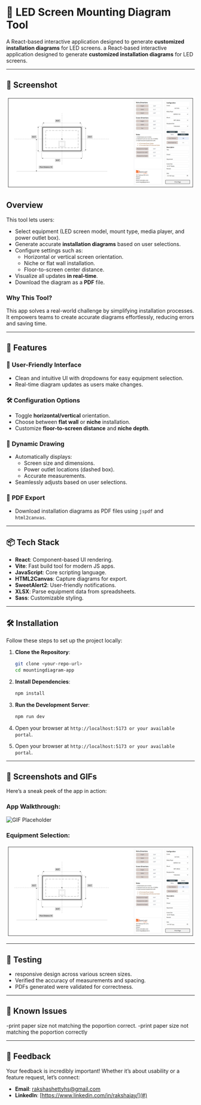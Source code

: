 # 📀 LED Screen Mounting Diagram Tool
 A React-based interactive application designed to generate **customized installation diagrams** for LED screens.
 a React-based interactive application designed to generate **customized installation diagrams** for LED screens.

---

## 📅 **Screenshot**
![Screenshot Placeholder](https://github.com/rakshajay/MountingDiagram-app/blob/main/src/assets/images/screenshot.png)

## **Overview**

This tool lets users:

- Select equipment (LED screen model, mount type, media player, and power outlet box).
- Generate accurate **installation diagrams** based on user selections.
- Configure settings such as:
   - Horizontal or vertical screen orientation.
   - Niche or flat wall installation.
   - Floor-to-screen center distance.
- Visualize all updates **in real-time**.
- Download the diagram as a **PDF** file.

### Why This Tool?
This app solves a real-world challenge by simplifying installation processes. It empowers teams to create accurate diagrams effortlessly, reducing errors and saving time.

---

## 🚀 **Features**

### 🎨 **User-Friendly Interface**
- Clean and intuitive UI with dropdowns for easy equipment selection.
- Real-time diagram updates as users make changes.

### 🛠️ **Configuration Options**
- Toggle **horizontal/vertical** orientation.
- Choose between **flat wall** or **niche** installation.
- Customize **floor-to-screen distance** and **niche depth**.

### 🔢 **Dynamic Drawing**
- Automatically displays:
   - Screen size and dimensions.
   - Power outlet locations (dashed box).
   - Accurate measurements.
- Seamlessly adjusts based on user selections.

### 📄 **PDF Export**
- Download installation diagrams as PDF files using `jspdf` and `html2canvas`.

---

## 📦 **Tech Stack**

- **React**: Component-based UI rendering.
- **Vite**: Fast build tool for modern JS apps.
- **JavaScript**: Core scripting language.
- **HTML2Canvas**: Capture diagrams for export.
- **SweetAlert2**: User-friendly notifications.
- **XLSX**: Parse equipment data from spreadsheets.
- **Sass**: Customizable styling.

---

## 🛠️ **Installation**

Follow these steps to set up the project locally:

1. **Clone the Repository**:
   ```bash
   git clone <your-repo-url>
   cd mountingdiagram-app
   ```

2. **Install Dependencies**:
   ```bash
   npm install
   ```

3. **Run the Development Server**:
   ```bash
   npm run dev
   ```

4. Open your browser at `http://localhost:5173 or your available portal`.
4. Open your browser at `http://localhost:5173 or your available portal`.

---

## 📅 **Screenshots and GIFs**

Here’s a sneak peek of the app in action:

### App Walkthrough:
![GIF Placeholder](https://www.kapwing.com/videos/67592a863ce4b31a2a190ebb)

### Equipment Selection:
![Screenshot Placeholder](https://github.com/rakshajay/MountingDiagram-app/blob/main/src/assets/images/screenshot.png)

---

## 🔬 **Testing**

- responsive design across various screen sizes.
- Verified the accuracy of measurements and spacing.
- PDFs generated were validated for correctness.

---

## 🔗 **Known Issues**
-print paper size not matching the poportion correct.
-print paper size not matching the poportion correctly

---

## 📢 **Feedback**

Your feedback is incredibly important! Whether it’s about usability or a feature request, let’s connect:

- **Email**: rakshashettyhs@gmail.com 
- **LinkedIn**: [https://www.linkedin.com/in/rakshajay/](#)  

